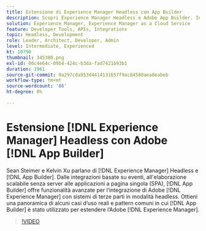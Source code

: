 ```yaml
---
title: Estensione di Experience Manager Headless con App Builder
description: Scopri Experience Manager Headless e Adobe App Builder. Integrazione dell’AEM con sistemi di terze parti, da integrazioni basate su eventi, elaborazione scalabile senza server ad applicazioni a pagina singola (SPA).
solution: Experience Manager, Experience Manager as a Cloud Service
feature: Developer Tools, APIs, Integrations
topic: Headless, Development
role: Leader, Architect, Developer, Admin
level: Intermediate, Experienced
kt: 10790
thumbnail: 345380.png
exl-id: 00c4e64c-09b4-424c-b3da-fad7421b93b1
duration: 1961
source-git-commit: 9a297cda953d4414131657f9ac84580aea0eabeb
workflow-type: tm+mt
source-wordcount: '86'
ht-degree: 0%

---
```


# Estensione [!DNL Experience Manager] Headless con Adobe [!DNL App Builder]

Sean Steimer e Kelvin Xu parlano di [!DNL Experience Manager] Headless e [!DNL App Builder]. Dalle integrazioni basate su eventi, all&#39;elaborazione scalabile senza server alle applicazioni a pagina singola (SPA), [!DNL App Builder] offre funzionalità avanzate per l’integrazione di Adobe [!DNL Experience Manager] con sistemi di terze parti in modalità headless. Ottieni una panoramica di alcuni casi d’uso reali e pattern comuni in cui [!DNL App Builder] è stato utilizzato per estendere l’Adobe [!DNL Experience Manager].

>[!VIDEO](https://video.tv.adobe.com/v/345380/?quality=12&learn=on)
